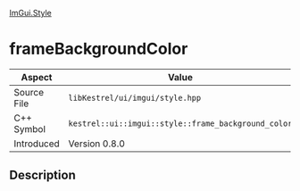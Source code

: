 [ImGui.Style](index)
# frameBackgroundColor
| Aspect | Value |
| --- | --- |
| Source File | `libKestrel/ui/imgui/style.hpp` |
| C++ Symbol | `kestrel::ui::imgui::style::frame_background_color` |
| Introduced | Version 0.8.0 |
## Description


